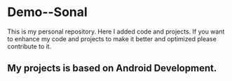 # Demo--Sonal
This is my personal repository. Here I added code and projects.
If you want to enhance my code and projects to make it better and optimized please contribute to it.
## My projects is based on Android Development.
